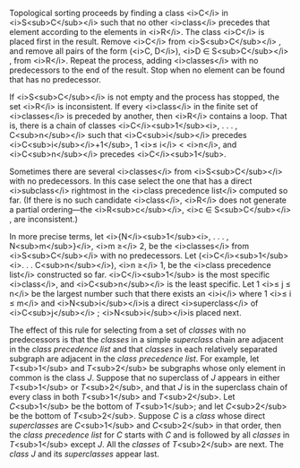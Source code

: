  

Topological sorting proceeds by finding a class \<i\>C\</i\> in \<i\>S\<sub\>C\</sub\>\</i\> such that no other \<i\>class\</i\> precedes that element according to the elements in \<i\>R\</i\>. The class \<i\>C\</i\> is placed first in the result. Remove \<i\>C\</i\> from \<i\>S\<sub\>C\</sub\>\</i\> , and remove all pairs of the form (\<i\>C, D\</i\>), \<i\>D ∈ S\<sub\>C\</sub\>\</i\> , from \<i\>R\</i\>. Repeat the process, adding \<i\>classes\</i\> with no predecessors to the end of the result. Stop when no element can be found that has no predecessor. 

If \<i\>S\<sub\>C\</sub\>\</i\> is not empty and the process has stopped, the set \<i\>R\</i\> is inconsistent. If every \<i\>class\</i\> in the finite set of \<i\>classes\</i\> is preceded by another, then \<i\>R\</i\> contains a loop. That is, there is a chain of classes \<i\>C\</i\>\<sub\>1\</sub\>\<i\>, . . . , C\<sub\>n\</sub\>\</i\> such that \<i\>C\<sub\>i\</sub\>\</i\> precedes \<i\>C\<sub\>i\</sub\>\</i\>+1\</sub\>, 1 \<i\>≤ i\</i\> \< \<i\>n\</i\>, and \<i\>C\<sub\>n\</sub\>\</i\> precedes \<i\>C\</i\>\<sub\>1\</sub\>. 

Sometimes there are several \<i\>classes\</i\> from \<i\>S\<sub\>C\</sub\>\</i\> with no predecessors. In this case select the one that has a direct \<i\>subclass\</i\> rightmost in the \<i\>class precedence list\</i\> computed so far. (If there is no such candidate \<i\>class\</i\>, \<i\>R\</i\> does not generate a partial ordering—the \<i\>R\<sub\>c\</sub\>\</i\>, \<i\>c ∈ S\<sub\>C\</sub\>\</i\> , are inconsistent.)  



In more precise terms, let \<i\>\{N\</i\>\<sub\>1\</sub\>\<i\>, . . . , N\<sub\>m\</sub\>\}\</i\>, \<i\>m ≥\</i\> 2, be the \<i\>classes\</i\> from \<i\>S\<sub\>C\</sub\>\</i\> with no predecessors. Let (\<i\>C\</i\>\<sub\>1\</sub\> \<i\>. . . C\<sub\>n\</sub\>\</i\>), \<i\>n ≥\</i\> 1, be the \<i\>class precedence list\</i\> constructed so far. \<i\>C\</i\>\<sub\>1\</sub\> is the most specific \<i\>class\</i\>, and \<i\>C\<sub\>n\</sub\>\</i\> is the least specific. Let 1 \<i\>≤ j ≤ n\</i\> be the largest number such that there exists an \<i\>i\</i\> where 1 \<i\>≤ i ≤ m\</i\> and \<i\>N\<sub\>i\</sub\>\</i\>is a direct \<i\>superclass\</i\> of \<i\>C\<sub\>j\</sub\>\</i\> ; \<i\>N\<sub\>i\</sub\>\</i\>is placed next. 

The effect of this rule for selecting from a set of *classes* with no predecessors is that the *classes* in a simple *superclass* chain are adjacent in the *class precedence list* and that *classes* in each relatively separated subgraph are adjacent in the *class precedence list*. For example, let *T*\<sub\>1\</sub\> and *T*\<sub\>2\</sub\> be subgraphs whose only element in common is the class *J*. Suppose that no superclass of *J* appears in either *T*\<sub\>1\</sub\> or *T*\<sub\>2\</sub\>, and that *J* is in the superclass chain of every class in both *T*\<sub\>1\</sub\> and *T*\<sub\>2\</sub\>. Let *C*\<sub\>1\</sub\> be the bottom of *T*\<sub\>1\</sub\>; and let *C*\<sub\>2\</sub\> be the bottom of *T*\<sub\>2\</sub\>. Suppose *C* is a *class* whose direct *superclasses* are *C*\<sub\>1\</sub\> and *C*\<sub\>2\</sub\> in that order, then the *class precedence list* for *C* starts with *C* and is followed by all *classes* in *T*\<sub\>1\</sub\> except *J*. All the *classes* of *T*\<sub\>2\</sub\> are next. The *class J* and its *superclasses* appear last. 

